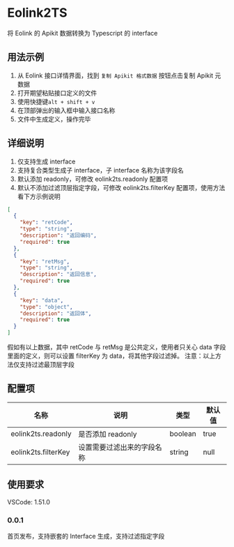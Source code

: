 # Eolink2TS

将 Eolink 的 Apikit 数据转换为 Typescript 的 interface

## 用法示例
1. 从 Eolink 接口详情界面，找到 `复制 Apikit 格式数据` 按钮点击复制 Apikit 元数据
2. 打开期望粘贴接口定义的文件
3. 使用快捷键`alt + shift + v`
4. 在顶部弹出的输入框中输入接口名称
5. 文件中生成定义，操作完毕

## 详细说明

1. 仅支持生成 interface
2. 支持复合类型生成子 interface，子 interface 名称为该字段名
3. 默认添加 readonly，可修改 eolink2ts.readonly 配置项
4. 默认不添加过滤顶层指定字段，可修改 eolink2ts.filterKey 配置项，使用方法看下方示例说明
```json
[
  {
    "key": "retCode",
    "type": "string",
    "description": "返回编码",
    "required": true
  },
  {
    "key": "retMsg",
    "type": "string",
    "description": "返回信息",
    "required": true
  },
  {
    "key": "data",
    "type": "object",
    "description": "返回体",
    "required": true
  }
]
```
假如有以上数据，其中 retCode 与 retMsg 是公共定义，使用者只关心 data 字段里面的定义，则可以设置 filterKey 为 data，将其他字段过滤掉。
注意：以上方法仅支持过滤最顶层字段

## 配置项

| 名称     | 说明 | 类型 | 默认值 |
| ---- | ---- | ---- | ---- |
| eolink2ts.readonly | 是否添加 readonly | boolean | true |
| eolink2ts.filterKey | 设置需要过滤出来的字段名称 | string | null |

## 使用要求

VSCode: 1.51.0

### 0.0.1

首页发布，支持嵌套的 Interface 生成，支持过滤指定字段
